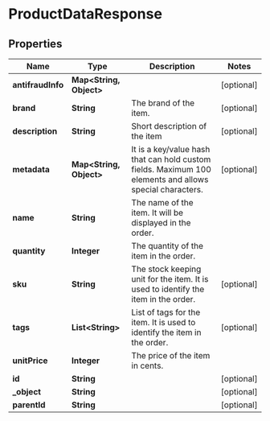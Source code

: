 

# ProductDataResponse


## Properties

| Name | Type | Description | Notes |
|------------ | ------------- | ------------- | -------------|
|**antifraudInfo** | **Map&lt;String, Object&gt;** |  |  [optional] |
|**brand** | **String** | The brand of the item. |  [optional] |
|**description** | **String** | Short description of the item |  [optional] |
|**metadata** | **Map&lt;String, Object&gt;** | It is a key/value hash that can hold custom fields. Maximum 100 elements and allows special characters. |  [optional] |
|**name** | **String** | The name of the item. It will be displayed in the order. |  |
|**quantity** | **Integer** | The quantity of the item in the order. |  |
|**sku** | **String** | The stock keeping unit for the item. It is used to identify the item in the order. |  [optional] |
|**tags** | **List&lt;String&gt;** | List of tags for the item. It is used to identify the item in the order. |  [optional] |
|**unitPrice** | **Integer** | The price of the item in cents. |  |
|**id** | **String** |  |  [optional] |
|**_object** | **String** |  |  [optional] |
|**parentId** | **String** |  |  [optional] |



